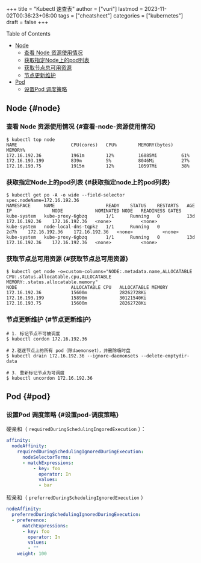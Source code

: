 +++
title = "Kubectl 速查表"
author = ["vuri"]
lastmod = 2023-11-02T00:36:23+08:00
tags = ["cheatsheet"]
categories = ["kubernetes"]
draft = false
+++

<div class="ox-hugo-toc toc">

<div class="heading">Table of Contents</div>

- [Node](#node)
    - [查看 Node 资源使用情况](#查看-node-资源使用情况)
    - [获取指定Node上的pod列表](#获取指定node上的pod列表)
    - [获取节点总可用资源](#获取节点总可用资源)
    - [节点更新维护](#节点更新维护)
- [Pod](#pod)
    - [设置Pod 调度策略](#设置pod-调度策略)

</div>
<!--endtoc-->


## Node {#node}


### 查看 Node 资源使用情况 {#查看-node-资源使用情况}

```shell
$ kubectl top node
NAME                    CPU(cores)   CPU%        MEMORY(bytes)   MEMORY%
172.16.192.36           1961m        12%         16885Mi         61%
172.16.193.199          839m         5%          8046Mi          27%
172.16.193.75           1915m        12%         10597Mi         38%
```


### 获取指定Node上的pod列表 {#获取指定node上的pod列表}

```shell
$ kubectl get po -A -o wide --field-selector spec.nodeName=172.16.192.36
NAMESPACE     NAME                   READY    STATUS    RESTARTS   AGE     IP               NODE            NOMINATED NODE   READINESS GATES
kube-system   kube-proxy-6gbzq       1/1      Running   0          13d     172.16.192.36    172.16.192.36   <none>           <none>
kube-system   node-local-dns-tqpkz   1/1      Running   0          2d7h    172.16.192.36    172.16.192.36   <none>           <none>
kube-system   kube-proxy-6gbzq       1/1      Running   0          13d     172.16.192.36    172.16.192.36   <none>           <none>
```


### 获取节点总可用资源 {#获取节点总可用资源}

```shell
$ kubectl get node -o=custom-columns="NODE:.metadata.name,ALLOCATABLE CPU:.status.allocatable.cpu,ALLOCATABLE MEMORY:.status.allocatable.memory"
NODE                    ALLOCATABLE CPU   ALLOCATABLE MEMORY
172.16.192.36           15600m            28262728Ki
172.16.193.199          15890m            30121540Ki
172.16.193.75           15600m            28262728Ki
```


### 节点更新维护 {#节点更新维护}

```shell
# 1. 标记节点不可被调度
$ kubectl cordon 172.16.192.36

# 2.驱逐节点上的所有 pod（除daemonset），并删除临时盘
$ kubectl drain 172.16.192.36 --ignore-daemonsets --delete-emptydir-data

# 3. 重新标记节点为可调度
$ kubectl uncordon 172.16.192.36
```


## Pod {#pod}


### 设置Pod 调度策略 {#设置pod-调度策略}

硬亲和（ `requiredDuringSchedulingIngoredExecution` ）：

```yaml
affinity:
  nodeAffinity:
    requiredDuringSchedulingIgnoredDuringExecution:
      nodeSelectorTerms:
      - matchExpressions:
          - key: foo
            operator: In
            values:
            - bar
```

软亲和（ `preferredDuringSchedulingIgnoredExecution` ）

```yaml
nodeAffinity:
  preferredDuringSchedulingIgnoredDuringExecution:
  - preference:
      matchExpressions:
      - key: foo
        operator: In
        values:
        - ""
    weight: 100
```
